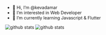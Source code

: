 - 👋 Hi, I’m @kevadamar
- 👀 I’m interested in Web Developer
- 🌱 I’m currently learning Javascript & Flutter

![github stats](https://github-readme-stats.vercel.app/api/top-langs/?username=kevadamar)
![github stats](https://github-readme-stats.vercel.app/api?username=kevadamar&show_icons=true)
